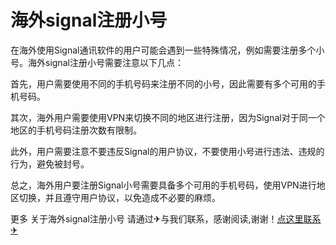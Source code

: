 # 海外signal注册小号

在海外使用Signal通讯软件的用户可能会遇到一些特殊情况，例如需要注册多个小号。海外signal注册小号需要注意以下几点：

首先，用户需要使用不同的手机号码来注册不同的小号，因此需要有多个可用的手机号码。

其次，海外用户需要使用VPN来切换不同的地区进行注册，因为Signal对于同一个地区的手机号码注册次数有限制。

此外，用户需要注意不要违反Signal的用户协议，不要使用小号进行违法、违规的行为，避免被封号。

总之，海外用户要注册Signal小号需要具备多个可用的手机号码，使用VPN进行地区切换，并且遵守用户协议，以免造成不必要的麻烦。

更多 关于海外signal注册小号 请通过✈与我们联系，感谢阅读,谢谢！[点这里联系✈](https://ww.k02.cc)